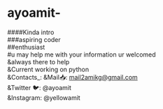 # ayoamit-
####Kinda intro<br>
###aspiring coder<br>
##enthusiast<br>
#u may help me with your information ur welcomed<br>
&always there to help<br>
&Current working on python<br>
&Contacts_:
&Mail📥: mail2amikg@gmail.com<br>
&Twitter 🐦: @ayoamit<br>
&Instagram: @yellowamit


